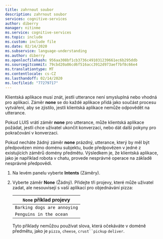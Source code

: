 ```yaml
---
title: zahrnout soubor
description: zahrnout soubor
services: cognitive-services
author: diberry
manager: nitinme
ms.service: cognitive-services
ms.topic: include
ms.custom: include file
ms.date: 02/14/2020
ms.subservice: language-understanding
ms.author: diberry
ms.openlocfilehash: 956aa308bf1cb3736c491031239661ec6b295ddb
ms.sourcegitcommit: 79cbd20a86cd6f516acc3912d973aef7bf8c66e4
ms.translationtype: MT
ms.contentlocale: cs-CZ
ms.lasthandoff: 02/14/2020
ms.locfileid: "77279717"
---
```

Klientská aplikace musí znát, jestli utterance není smysluplná nebo vhodná pro aplikaci. Záměr **none** se do každé aplikace přidá jako součást procesu vytváření, aby se zjistilo, jestli klientská aplikace nemůže odpovědět na utterance.

Pokud LUIS vrátí záměr **none** pro utterance, může klientská aplikace požádat, jestli chce uživatel ukončit konverzaci, nebo dát další pokyny pro pokračování v konverzaci.

Pokud necháte žádný záměr **none** prázdný, utterance, který by měl být předpovězen mimo doménu subjektu, bude předpovězen v jedné z existujících záměrů domény předmětu. Výsledkem je, že klientská aplikace, jako je například robota v chatu, provede nesprávné operace na základě nesprávné předpovědi.

1. Na levém panelu vyberte **Intents** (Záměry).

1. Vyberte záměr **None** (Žádný). Přidejte tři projevy, které může uživatel zadat, ale nesouvisejí s vaší aplikací pro objednávání pizza:

    |`None` příklad projevy|
    |--|
    |`Barking dogs are annoying`|
    |`Penguins in the ocean`|

    Tyto příklady nemůžou používat slova, která očekáváte v doméně předmětu, jako je `pizza`, `cheese`, `crust``pickup` `deliver`.